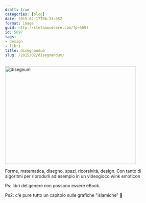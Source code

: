 ```yaml
---
draft: true
categories: [blog]
date: 2015-02-17T06:33:05Z
format: image
guid: http://stefanocecere.com/?p=5697
id: 5697
tags:
- design
- libri
title: disegnandum
slug: /2015/02/disegnandum/
---
```


<img class="alignnone size-medium wp-image-5698" src="http://stefanocecere.com/wp-content/uploads/sites/3/2015/03/disegnum-427x320.jpg" alt="disegnum" width="427" height="320" />

Forme, matematica, disegno, spazi, ricorsività, design. Con tanto di algoritmi per riprodurli ad esempio in un videogioco wink emoticon

Ps: libri del genere non possono essere eBook.

Ps2: c'è pure tutto un capitolo sulle grafiche "islamiche" 🙂